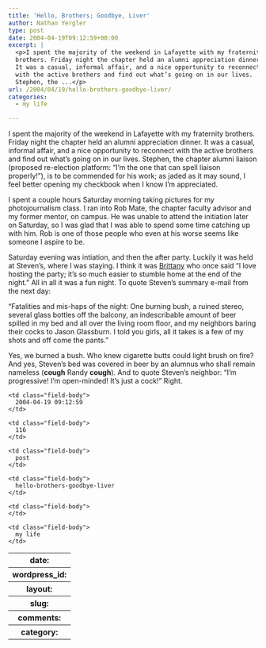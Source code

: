 ```yaml
---
title: 'Hello, Brothers; Goodbye, Liver'
author: Nathan Yergler
type: post
date: 2004-04-19T09:12:59+00:00
excerpt: |
  <p>I spent the majority of the weekend in Lafayette with my fraternity
  brothers. Friday night the chapter held an alumni appreciation dinner.
  It was a casual, informal affair, and a nice opportunity to reconnect
  with the active brothers and find out what’s going on in our lives.
  Stephen, the ...</p>
url: /2004/04/19/hello-brothers-goodbye-liver/
categories:
  - my life

---
```

I spent the majority of the weekend in Lafayette with my fraternity brothers. Friday night the chapter held an alumni appreciation dinner. It was a casual, informal affair, and a nice opportunity to reconnect with the active brothers and find out what’s going on in our lives. Stephen, the chapter alumni liaison (proposed re-election platform: “I’m the one that can spell liaison properly!”), is to be commended for his work; as jaded as it may sound, I feel better opening my checkbook when I know I’m appreciated.

I spent a couple hours Saturday morning taking pictures for my photojournalism class. I ran into Rob Mate, the chapter faculty advisor and my former mentor, on campus. He was unable to attend the initiation later on Saturday, so I was glad that I was able to spend some time catching up with him. Rob is one of those people who even at his worse seems like someone I aspire to be.

Saturday evening was intiation, and then the after party. Luckily it was held at Steven’s, where I was staying. I think it was [Brittany][1]  who once said “I love hosting the party; it’s so much easier to stumble home at the end of the night.” All in all it was a fun night. To quote Steven’s summary e-mail from the next day:

“Fatalities and mis-haps of the night: One burning bush, a ruined stereo, several glass bottles off the balcony, an indescribable amount of beer spilled in my bed and all over the living room floor, and my neighbors baring their cocks to Jason Glassburn. I told you girls, all it takes is a few of my shots and off come the pants.”

Yes, we burned a bush. Who knew cigarette butts could light brush on fire? And yes, Steven’s bed was covered in beer by an alumnus who shall remain nameless (**cough** Randy **cough**). And to quote Steven’s neighbor: “I’m progressive! I’m open-minded! It’s just a cock!” Right.

<table class="docutils field-list" frame="void" rules="none">
  <col class="field-name" /> <col class="field-body" /> <tr class="field">
    <th class="field-name">
      date:
    </th>

    <td class="field-body">
      2004-04-19 09:12:59
    </td>
  </tr>

  <tr class="field">
    <th class="field-name">
      wordpress_id:
    </th>

    <td class="field-body">
      116
    </td>
  </tr>

  <tr class="field">
    <th class="field-name">
      layout:
    </th>

    <td class="field-body">
      post
    </td>
  </tr>

  <tr class="field">
    <th class="field-name">
      slug:
    </th>

    <td class="field-body">
      hello-brothers-goodbye-liver
    </td>
  </tr>

  <tr class="field">
    <th class="field-name">
      comments:
    </th>

    <td class="field-body">
    </td>
  </tr>

  <tr class="field">
    <th class="field-name">
      category:
    </th>

    <td class="field-body">
      my life
    </td>
  </tr>
</table>

 [1]: http://www.outpost-daria.com/ch_brittany.html